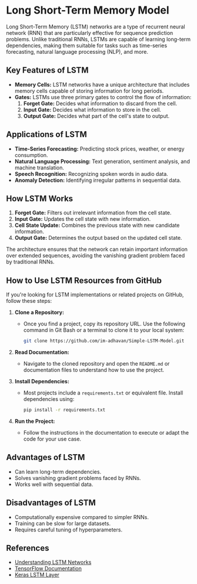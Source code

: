 # Long Short-Term Memory Model

Long Short-Term Memory (LSTM) networks are a type of recurrent neural network (RNN) that are particularly effective for sequence prediction problems. Unlike traditional RNNs, LSTMs are capable of learning long-term dependencies, making them suitable for tasks such as time-series forecasting, natural language processing (NLP), and more.

## Key Features of LSTM
- **Memory Cells:** LSTM networks have a unique architecture that includes memory cells capable of storing information for long periods.
- **Gates:** LSTMs use three primary gates to control the flow of information:
  1. **Forget Gate:** Decides what information to discard from the cell.
  2. **Input Gate:** Decides what information to store in the cell.
  3. **Output Gate:** Decides what part of the cell's state to output.

## Applications of LSTM
- **Time-Series Forecasting:** Predicting stock prices, weather, or energy consumption.
- **Natural Language Processing:** Text generation, sentiment analysis, and machine translation.
- **Speech Recognition:** Recognizing spoken words in audio data.
- **Anomaly Detection:** Identifying irregular patterns in sequential data.

## How LSTM Works
1. **Forget Gate:** Filters out irrelevant information from the cell state.
2. **Input Gate:** Updates the cell state with new information.
3. **Cell State Update:** Combines the previous state with new candidate information.
4. **Output Gate:** Determines the output based on the updated cell state.

The architecture ensures that the network can retain important information over extended sequences, avoiding the vanishing gradient problem faced by traditional RNNs.

## How to Use LSTM Resources from GitHub
If you're looking for LSTM implementations or related projects on GitHub, follow these steps:


1. **Clone a Repository:**
   - Once you find a project, copy its repository URL. Use the following command in Git Bash or a terminal to clone it to your local system:
     ```bash
     git clone https://github.com/im-adhavan/Simple-LSTM-Model.git
     ```

2. **Read Documentation:**
   - Navigate to the cloned repository and open the `README.md` or documentation files to understand how to use the project.

3. **Install Dependencies:**
   - Most projects include a `requirements.txt` or equivalent file. Install dependencies using:
     ```bash
     pip install -r requirements.txt
     ```

4. **Run the Project:**
   - Follow the instructions in the documentation to execute or adapt the code for your use case.

## Advantages of LSTM
- Can learn long-term dependencies.
- Solves vanishing gradient problems faced by RNNs.
- Works well with sequential data.

## Disadvantages of LSTM
- Computationally expensive compared to simpler RNNs.
- Training can be slow for large datasets.
- Requires careful tuning of hyperparameters.

## References
- [Understanding LSTM Networks](https://colah.github.io/posts/2015-08-Understanding-LSTMs/)
- [TensorFlow Documentation](https://www.tensorflow.org/)
- [Keras LSTM Layer](https://keras.io/api/layers/recurrent_layers/lstm/)


